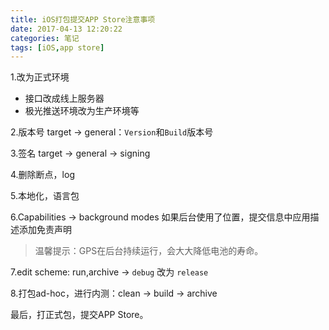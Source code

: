 ```yaml
---
title: iOS打包提交APP Store注意事项
date: 2017-04-13 12:20:22
categories: 笔记
tags: [iOS,app store]
---
```


1.改为正式环境
* 接口改成线上服务器
* 极光推送环境改为生产环境等

<!--more-->
2.版本号
target -> general：`Version`和`Build`版本号

3.签名
target -> general -> signing

4.删除断点，log

5.本地化，语言包

6.Capabilities -> background modes 
如果后台使用了位置，提交信息中应用描述添加免责声明
> 温馨提示：GPS在后台持续运行，会大大降低电池的寿命。

7.edit scheme: run,archive -> `debug` 改为 `release`

8.打包ad-hoc，进行内测：clean -> build -> archive

最后，打正式包，提交APP Store。

